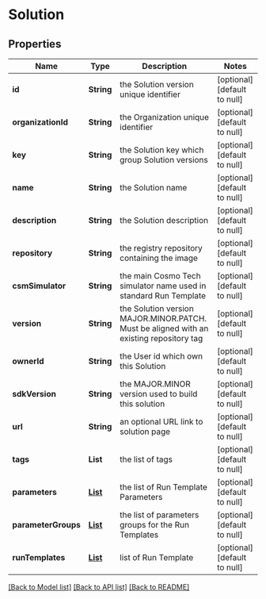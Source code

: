 # Solution
## Properties

Name | Type | Description | Notes
------------ | ------------- | ------------- | -------------
**id** | **String** | the Solution version unique identifier | [optional] [default to null]
**organizationId** | **String** | the Organization unique identifier | [optional] [default to null]
**key** | **String** | the Solution key which group Solution versions | [optional] [default to null]
**name** | **String** | the Solution name | [optional] [default to null]
**description** | **String** | the Solution description | [optional] [default to null]
**repository** | **String** | the registry repository containing the image | [optional] [default to null]
**csmSimulator** | **String** | the main Cosmo Tech simulator name used in standard Run Template | [optional] [default to null]
**version** | **String** | the Solution version MAJOR.MINOR.PATCH. Must be aligned with an existing repository tag | [optional] [default to null]
**ownerId** | **String** | the User id which own this Solution | [optional] [default to null]
**sdkVersion** | **String** | the MAJOR.MINOR version used to build this solution | [optional] [default to null]
**url** | **String** | an optional URL link to solution page | [optional] [default to null]
**tags** | **List** | the list of tags | [optional] [default to null]
**parameters** | [**List**](RunTemplateParameter.md) | the list of Run Template Parameters | [optional] [default to null]
**parameterGroups** | [**List**](RunTemplateParameterGroup.md) | the list of parameters groups for the Run Templates | [optional] [default to null]
**runTemplates** | [**List**](RunTemplate.md) | list of Run Template | [optional] [default to null]

[[Back to Model list]](../README.md#documentation-for-models) [[Back to API list]](../README.md#documentation-for-api-endpoints) [[Back to README]](../README.md)

